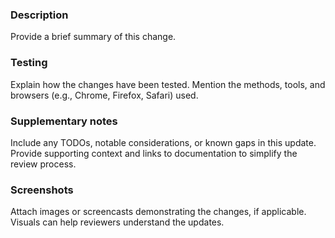 ### Description

Provide a brief summary of this change.

### Testing

Explain how the changes have been tested. Mention the methods, tools, and browsers (e.g., Chrome, Firefox, Safari) used.

### Supplementary notes

Include any TODOs, notable considerations, or known gaps in this update. Provide supporting context and links to
documentation to simplify the review process.

### Screenshots

Attach images or screencasts demonstrating the changes, if applicable. Visuals can help reviewers understand the
updates.
